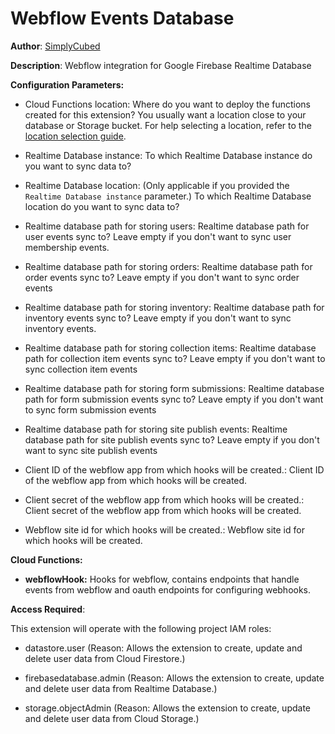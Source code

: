 # Webflow Events Database

**Author**: [SimplyCubed](https://simplycubed.com)

**Description**: Webflow integration for Google Firebase Realtime Database

**Configuration Parameters:**

- Cloud Functions location: Where do you want to deploy the functions created for this extension? You usually want a location close to your database or Storage bucket. For help selecting a location, refer to the [location selection guide](https://firebase.google.com/docs/functions/locations).

- Realtime Database instance: To which Realtime Database instance do you want to sync data to?

- Realtime Database location: (Only applicable if you provided the `Realtime Database instance` parameter.) To which Realtime Database location do you want to sync data to?

- Realtime database path for storing users: Realtime database path for user events sync to? Leave empty if you don't want to sync user membership events.

- Realtime database path for storing orders: Realtime database path for order events sync to? Leave empty if you don't want to sync order events

- Realtime database path for storing inventory: Realtime database path for inventory events sync to? Leave empty if you don't want to sync inventory events.

- Realtime database path for storing collection items: Realtime database path for collection item events sync to? Leave empty if you don't want to sync collection item events

- Realtime database path for storing form submissions: Realtime database path for form submission events sync to? Leave empty if you don't want to sync form submission events

- Realtime database path for storing site publish events: Realtime database path for site publish events sync to? Leave empty if you don't want to sync site publish events

- Client ID of the webflow app from which hooks will be created.: Client ID of the webflow app from which hooks will be created.

- Client secret of the webflow app from which hooks will be created.: Client secret of the webflow app from which hooks will be created.

- Webflow site id for which hooks will be created.: Webflow site id for which hooks will be created.

**Cloud Functions:**

- **webflowHook:** Hooks for webflow, contains endpoints that handle events from webflow and oauth endpoints for configuring webhooks.

**Access Required**:

This extension will operate with the following project IAM roles:

- datastore.user (Reason: Allows the extension to create, update and delete user data from Cloud Firestore.)

- firebasedatabase.admin (Reason: Allows the extension to create, update and delete user data from Realtime Database.)

- storage.objectAdmin (Reason: Allows the extension to create, update and delete user data from Cloud Storage.)
